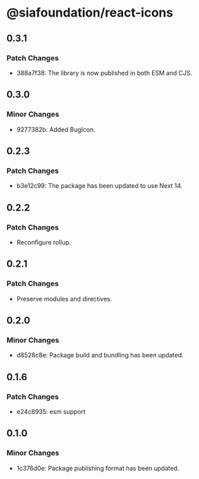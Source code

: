 # @siafoundation/react-icons

## 0.3.1

### Patch Changes

- 388a7f38: The library is now published in both ESM and CJS.

## 0.3.0

### Minor Changes

- 9277382b: Added BugIcon.

## 0.2.3

### Patch Changes

- b3e12c99: The package has been updated to use Next 14.

## 0.2.2

### Patch Changes

- Reconfigure rollup.

## 0.2.1

### Patch Changes

- Preserve modules and directives.

## 0.2.0

### Minor Changes

- d8528c8e: Package build and bundling has been updated.

## 0.1.6

### Patch Changes

- e24c8935: esm support

## 0.1.0

### Minor Changes

- 1c376d0e: Package publishing format has been updated.

